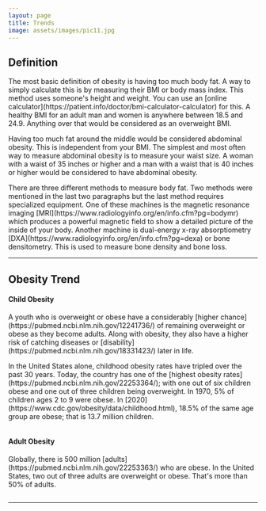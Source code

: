 ```yaml
---
layout: page
title: Trends
image: assets/images/pic11.jpg
---
```

<h2>Definition</h2>
<p>The most basic definition of obesity is having too much body fat. A way to simply calculate this is by measuring their BMI or body mass index. This method uses someone's height and weight. You can use an [online calculator](https://patient.info/doctor/bmi-calculator-calculator) for this. A healthy BMI for an adult man and women is anywhere between 18.5 and 24.9. Anything over that would be considered as an overweight BMI. </p>


<p>Having too much fat around the middle would be considered abdominal obesity. This is independent from your BMI. The simplest and most often way to measure abdominal obesity is to measure your waist size. A woman with a waist of 35 inches or higher and a man with a waist that is 40 inches or higher would be considered to have abdominal obesity. </p>

<p>There are three different methods to measure body fat. Two methods were mentioned in the last two paragraphs but the last method requires specialized equipment. One of these machines is the magnetic resonance imaging [MRI](https://www.radiologyinfo.org/en/info.cfm?pg=bodymr) which produces a powerful magnetic field to show a detailed picture of the inside of your body. Another machine is dual-energy x-ray absorptiometry [DXA](https://www.radiologyinfo.org/en/info.cfm?pg=dexa) or bone densitometry. This is used to measure bone density and bone loss.
</p>

<hr class="major" />

<h2>Obesity Trend</h2>

<h4>Child Obesity</h4>
<p>A youth who is overweight or obese have a considerably [higher chance](https://pubmed.ncbi.nlm.nih.gov/12241736/) of remaining overweight or obese as they become adults. Along with obesity, they also have a higher risk of catching diseases or [disability](https://pubmed.ncbi.nlm.nih.gov/18331423/) later in life.
</p>

<p>In the United States alone, childhood obesity rates have tripled over the past 30 years. Today, the country has one of the [highest obesity rates](https://pubmed.ncbi.nlm.nih.gov/22253364/); with one out of six children obese and one out of three children being overweight. In 1970, 5% of children ages 2 to 9 were obese. In [2020](https://www.cdc.gov/obesity/data/childhood.html), 18.5% of the same age group are obese; that is 13.7 million children. </p>

<a class="image"><img src="https://bloximages.chicago2.vip.townnews.com/mebaneenterprise.com/content/tncms/assets/v3/editorial/9/d7/9d7e0c5c-5460-11e8-8516-8ff0bba9c68f/5af45b2c5d872.image.jpg?resize=400%2C260" alt="" /></a>

<h4>Adult Obesity</h4>
<p>Globally, there is 500 million [adults](https://pubmed.ncbi.nlm.nih.gov/22253363/) who are obese. In the United States, two out of three adults are overweight or obese. That's more than 50% of adults.</p>

<a class="image"><img src="https://www.procon.org/files/2-headlines-images/obese-man-with-measuring-tape.jpg" alt="" /></a>

<hr class="major" />

<!--<h2>Child Obesity</h2>
<p>A youth who is overweight or obese have a considerably higher chance of remaining overweight or obese as they become adults. Along with obesity, they also have a higher risk of catching diseases or disability later in life.
</p>
<p>In the United States alone, childhood obesity rates have tripled over the past 30 years. Today, the country has one of the highest obesity rates; with one out of six children obese and one out of three children being overweight. In 1970, 5% of children ages 2 to 9 were obese. In 2020, 18.5% of the same age group are obese; that is 13.7 million children.
</p>

<hr class="major" />

<h2>Adult Obesity</h2>
<p>Globally, there is 500 million adults who are obese. In the United States, two out of three adults are overweight or obese. That's more than 50% of adults. </p>
<p>Lorem ipsum dolor sit amet, consectetur adipiscing elit. Duis dapibus rutrum facilisis. Class aptent taciti sociosqu ad litora torquent per conubia nostra, per inceptos himenaeos. Etiam tristique libero eu nibh porttitor fermentum. Nullam venenatis erat id vehicula viverra. Nunc ultrices eros ut ultricies condimentum. Mauris risus lacus, blandit sit amet venenatis non, bibendum vitae dolor. Nunc lorem mauris, fringilla in aliquam at, euismod in lectus. Pellentesque habitant morbi tristique senectus et netus et malesuada fames ac turpis egestas. In non lorem sit amet elit placerat maximus. Pellentesque aliquam maximus risus, vel sed vehicula.</p>-->
